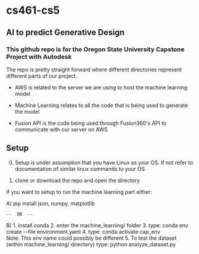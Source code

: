 # cs461-cs5

## AI to predict Generative Design

### This github repo is for the Oregon State University Capstone Project with Autodesk


The repo is pretty straight forward where different directories represent different parts of our project.

- AWS is related to the server we are using to host the machine learning model

- Machine Learning relates to all the code that is being used to generate the model

- Fusion API is the code being used through Fusion360's API to communicate with our server on AWS

## Setup
0. Setup is under assumption that you have Linux as your OS. If not refer to documentation of similar linux commands to your OS

1. clone or download the repo and open the directory

If you want to setup to run the machine learning part either:

A)  pip install json, numpy, matplotlib

    --  OR  --

B)  1. install conda
    2. enter the machine_learning/ folder
    3. type: conda env create --file environment.yaml
    4. type: conda activate cap_env  
        Note: This env name could possibly be different
    5. To test the dataset (within machine_learning/ directory) type: python analyze_dataset.py

